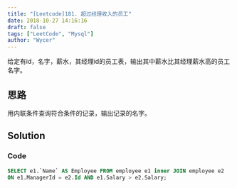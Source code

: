 ```yaml
---
title: "[Leetcode]181. 超过经理收入的员工"
date: 2018-10-27 14:16:16
draft: false
tags: ["LeetCode", "Mysql"]
author: "Wycer"
---
```

给定有id，名字，薪水，其经理id的员工表，输出其中薪水比其经理薪水高的员工名字。
<!-- more -->
## 思路

用内联条件查询符合条件的记录，输出记录的名字。

## Solution

### Code
``` sql
SELECT e1.`Name` AS Employee FROM employee e1 inner JOIN employee e2
ON e1.ManagerId = e2.Id AND e1.Salary > e2.Salary;
```